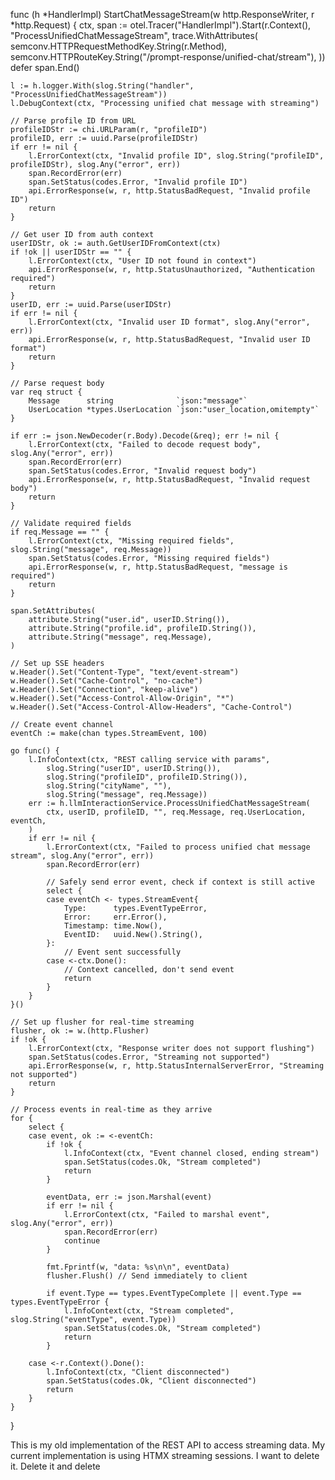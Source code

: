 func (h *HandlerImpl) StartChatMessageStream(w http.ResponseWriter, r *http.Request) {
ctx, span := otel.Tracer("HandlerImpl").Start(r.Context(), "ProcessUnifiedChatMessageStream", trace.WithAttributes(
semconv.HTTPRequestMethodKey.String(r.Method),
semconv.HTTPRouteKey.String("/prompt-response/unified-chat/stream"),
))
defer span.End()

	l := h.logger.With(slog.String("handler", "ProcessUnifiedChatMessageStream"))
	l.DebugContext(ctx, "Processing unified chat message with streaming")

	// Parse profile ID from URL
	profileIDStr := chi.URLParam(r, "profileID")
	profileID, err := uuid.Parse(profileIDStr)
	if err != nil {
		l.ErrorContext(ctx, "Invalid profile ID", slog.String("profileID", profileIDStr), slog.Any("error", err))
		span.RecordError(err)
		span.SetStatus(codes.Error, "Invalid profile ID")
		api.ErrorResponse(w, r, http.StatusBadRequest, "Invalid profile ID")
		return
	}

	// Get user ID from auth context
	userIDStr, ok := auth.GetUserIDFromContext(ctx)
	if !ok || userIDStr == "" {
		l.ErrorContext(ctx, "User ID not found in context")
		api.ErrorResponse(w, r, http.StatusUnauthorized, "Authentication required")
		return
	}
	userID, err := uuid.Parse(userIDStr)
	if err != nil {
		l.ErrorContext(ctx, "Invalid user ID format", slog.Any("error", err))
		api.ErrorResponse(w, r, http.StatusBadRequest, "Invalid user ID format")
		return
	}

	// Parse request body
	var req struct {
		Message      string              `json:"message"`
		UserLocation *types.UserLocation `json:"user_location,omitempty"`
	}

	if err := json.NewDecoder(r.Body).Decode(&req); err != nil {
		l.ErrorContext(ctx, "Failed to decode request body", slog.Any("error", err))
		span.RecordError(err)
		span.SetStatus(codes.Error, "Invalid request body")
		api.ErrorResponse(w, r, http.StatusBadRequest, "Invalid request body")
		return
	}

	// Validate required fields
	if req.Message == "" {
		l.ErrorContext(ctx, "Missing required fields", slog.String("message", req.Message))
		span.SetStatus(codes.Error, "Missing required fields")
		api.ErrorResponse(w, r, http.StatusBadRequest, "message is required")
		return
	}

	span.SetAttributes(
		attribute.String("user.id", userID.String()),
		attribute.String("profile.id", profileID.String()),
		attribute.String("message", req.Message),
	)

	// Set up SSE headers
	w.Header().Set("Content-Type", "text/event-stream")
	w.Header().Set("Cache-Control", "no-cache")
	w.Header().Set("Connection", "keep-alive")
	w.Header().Set("Access-Control-Allow-Origin", "*")
	w.Header().Set("Access-Control-Allow-Headers", "Cache-Control")

	// Create event channel
	eventCh := make(chan types.StreamEvent, 100)

	go func() {
		l.InfoContext(ctx, "REST calling service with params",
			slog.String("userID", userID.String()),
			slog.String("profileID", profileID.String()),
			slog.String("cityName", ""),
			slog.String("message", req.Message))
		err := h.llmInteractionService.ProcessUnifiedChatMessageStream(
			ctx, userID, profileID, "", req.Message, req.UserLocation, eventCh,
		)
		if err != nil {
			l.ErrorContext(ctx, "Failed to process unified chat message stream", slog.Any("error", err))
			span.RecordError(err)

			// Safely send error event, check if context is still active
			select {
			case eventCh <- types.StreamEvent{
				Type:      types.EventTypeError,
				Error:     err.Error(),
				Timestamp: time.Now(),
				EventID:   uuid.New().String(),
			}:
				// Event sent successfully
			case <-ctx.Done():
				// Context cancelled, don't send event
				return
			}
		}
	}()

	// Set up flusher for real-time streaming
	flusher, ok := w.(http.Flusher)
	if !ok {
		l.ErrorContext(ctx, "Response writer does not support flushing")
		span.SetStatus(codes.Error, "Streaming not supported")
		api.ErrorResponse(w, r, http.StatusInternalServerError, "Streaming not supported")
		return
	}

	// Process events in real-time as they arrive
	for {
		select {
		case event, ok := <-eventCh:
			if !ok {
				l.InfoContext(ctx, "Event channel closed, ending stream")
				span.SetStatus(codes.Ok, "Stream completed")
				return
			}

			eventData, err := json.Marshal(event)
			if err != nil {
				l.ErrorContext(ctx, "Failed to marshal event", slog.Any("error", err))
				span.RecordError(err)
				continue
			}

			fmt.Fprintf(w, "data: %s\n\n", eventData)
			flusher.Flush() // Send immediately to client

			if event.Type == types.EventTypeComplete || event.Type == types.EventTypeError {
				l.InfoContext(ctx, "Stream completed", slog.String("eventType", event.Type))
				span.SetStatus(codes.Ok, "Stream completed")
				return
			}

		case <-r.Context().Done():
			l.InfoContext(ctx, "Client disconnected")
			span.SetStatus(codes.Ok, "Client disconnected")
			return
		}
	}
}


This is my old implementation of the REST API to access streaming data. 
My current implementation is using HTMX streaming sessions. I want to delete it. Delete it and delete 